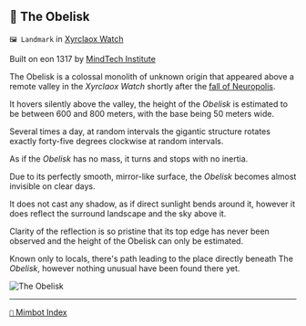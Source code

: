## 🔲 The Obelisk

`🖼️ Landmark` in [Xyrclaox Watch](<https://zeithalt.github.io/r/xyrclaox_watch>)

Built on eon 1317 by [MindTech Institute](<https://zeithalt.github.io/r/mindtech_institute>)

The Obelisk is a colossal monolith of unknown origin that appeared above a remote valley in the _Xyrclaox Watch_ shortly after the [fall of Neuropolis](<https://zeithalt.github.io/t/#eon1313>).

It hovers silently above the valley, the height of the _Obelisk_ is estimated to be between 600 and 800 meters, with the base being 50 meters wide.

Several times a day, at random intervals the gigantic structure rotates exactly forty-five degrees clockwise at random intervals.

As if the _Obelisk_ has no mass, it turns and stops with no inertia.

Due to its perfectly smooth, mirror-like surface, the _Obelisk_ becomes almost invisible on clear days.

It does not cast any shadow, as if direct sunlight bends around it, however it does reflect the surround landscape and the sky above it.


Clarity of the reflection is so pristine that its top edge has never been observed and the height of the Obelisk can only be estimated.

Known only to locals, there's path leading to the place directly beneath The _Obelisk_, however nothing unusual have been found there yet.


![The Obelisk](https://zeithalt.github.io/r/i/the_obelisk.png)

-----
[`📑` Mimbot Index](<https://zeithalt.github.io/r/#ca90>)
<!---
-->